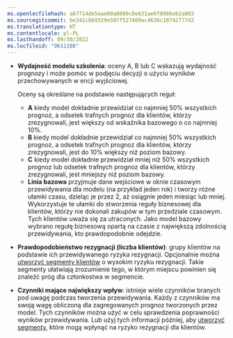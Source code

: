 ```yaml
---
ms.openlocfilehash: a67714de5aae80a0080c0e631ae6f8986eb2a003
ms.sourcegitcommit: be341cb69329e507f527409ac4636c18742777d2
ms.translationtype: HT
ms.contentlocale: pl-PL
ms.lasthandoff: 09/30/2022
ms.locfileid: "9611108"
---
```

- **Wydajność modelu szkolenia**: oceny A, B lub C wskazują wydajność prognozy i może pomóc w podjęciu decyzji o użyciu wyników przechowywanych w encji wyjściowej.

  Oceny są określane na podstawie następujących reguł:
  - **A** kiedy model dokładnie przewidział co najmniej 50% wszystkich prognoz, a odsetek trafnych prognoz dla klientów, którzy zrezygnowali, jest większy od wskaźnika bazowego o co najmniej 10%.
  - **B** kiedy model dokładnie przewidział co najmniej 50% wszystkich prognoz, a odsetek trafnych prognoz dla klientów, którzy zrezygnowali, jest do 10% większy niż poziom bazowy.
  - **C** kiedy model dokładnie przewidział mniej niż 50% wszystkich prognoz lub odsetek trafnych prognoz dla klientów, którzy zrezygnowali, jest mniejszy niż poziom bazowy.
  - **Linia bazowa** przyjmuje dane wejściowe w oknie czasowym przewidywania dla modelu (na przykład jeden rok) i tworzy różne ułamki czasu, dzieląc je przez 2, aż osiągnie jeden miesiąc lub mniej. Wykorzystuje te ułamki do stworzenia reguły biznesowej dla klientów, którzy nie dokonali zakupów w tym przedziale czasowym. Tych klientów uważa się za utraconych. Jako model bazowy wybrano regułę biznesową opartą na czasie z największą zdolnością przewidywania, kto prawdopodobnie odejdzie.

- **Prawdopodobieństwo rezygnacji (liczba klientów)**: grupy klientów na podstawie ich przewidywanego ryzyka rezygnacji. Opcjonalnie można [utworzyć segmenty klientów](../prediction-based-segment.md) o wysokim ryzyku rezygnacji. Takie segmenty ułatwiają zrozumienie tego, w którym miejscu powinien się znaleźć próg dla członkostwa w segmencie.

- **Czynniki mające największy wpływ**: istnieje wiele czynników branych pod uwagę podczas tworzenia przewidywania. Każdy z czynników ma swoją wagę obliczoną dla zagregowanych prognoz tworzonych przez model. Tych czynników można użyć w celu sprawdzenia poprawności wyników przewidywania. Lub użyj tych informacji później, aby [utworzyć segmenty](../prediction-based-segment.md), które mogą wpłynąć na ryzyko rezygnacji dla klientów.